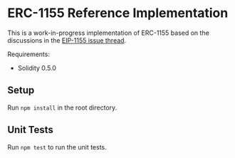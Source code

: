 # ERC-1155 Reference Implementation

This is a work-in-progress implementation of ERC-1155 based on the discussions in the [EIP-1155 issue thread](https://github.com/ethereum/EIPs/issues/1155).

Requirements:
* Solidity 0.5.0

## Setup
Run `npm install` in the root directory.

## Unit Tests
Run `npm test` to run the unit tests.
